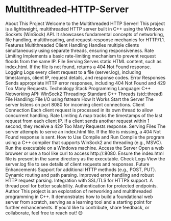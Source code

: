 # Multithreaded-HTTP-Server

About This Project
Welcome to the Multithreaded HTTP Server! This project is a lightweight, multithreaded HTTP server built in C++ using the Windows Sockets (WinSock) API. It showcases fundamental concepts of networking, file handling, multithreading, and request-response mechanics for HTTP/1.1.
Features
Multithreaded Client Handling
Handles multiple clients simultaneously using separate threads, ensuring responsiveness.
Rate Limiting
Implements a basic rate-limiting mechanism to prevent request floods from the same IP.
File Serving
Serves static HTML content, such as index.html. If the file is not found, returns a 404 Not Found response.
Logging
Logs every client request to a file (server.log), including timestamps, client IP, request details, and response codes.
Error Responses
Sends appropriate HTTP error responses, including 404 Not Found and 429 Too Many Requests.
Technology Stack
Programming Language: C++
Networking API: WinSock2
Threading: Standard C++ Threads (std::thread)
File Handling: File I/O using fstream
How It Works
Start the Server
The server listens on port 8080 for incoming client connections.
Client Connection
Each client request is processed in its own thread to allow concurrent handling.
Rate Limiting
A map tracks the timestamps of the last request from each client IP. If a client sends another request within 1 second, they receive a 429 Too Many Requests response.
Serving Files
The server attempts to serve an index.html file. If the file is missing, a 404 Not Found response is sent.
How to Use
Compile and Run
Compile the program using a C++ compiler that supports WinSock2 and threading (e.g., MSVC). Run the executable on a Windows machine.
Access the Server
Open a web browser or use a tool like curl to access http://<server-ip>:8080. Ensure the index.html file is present in the same directory as the executable.
Check Logs
View the server.log file to see details of client requests and responses.
Future Enhancements
Support for additional HTTP methods (e.g., POST, PUT).
Dynamic routing and path parsing.
Improved error handling and robust HTTP request parsing.
Integration with SSL/TLS for HTTPS support.
A thread pool for better scalability.
Authentication for protected endpoints.
Author
This project is an exploration of networking and multithreaded programming in C++. It demonstrates how to build a foundational web server from scratch, serving as a learning tool and a starting point for further enhancements.
If you'd like to contribute, share feedback, or collaborate, feel free to reach out! 😊


